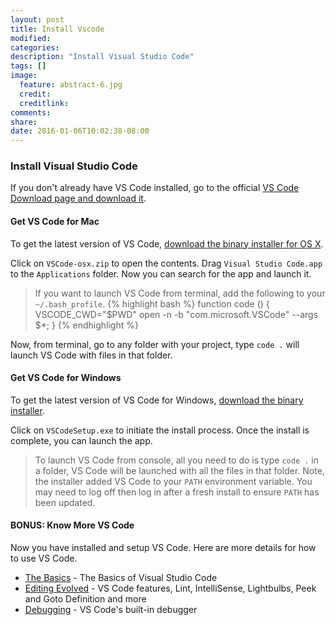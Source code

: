 ```yaml
---
layout: post
title: Install Vscode
modified:
categories: 
description: "Install Visual Studio Code"
tags: []
image:
  feature: abstract-6.jpg
  credit:
  creditlink:
comments:
share:
date: 2016-01-06T10:02:38-08:00
---
```

### Install Visual Studio Code
If you don't already have VS Code installed, go to the official [VS Code Download page and download it](https://code.visualstudio.com/Docs/editor/setup). 

#### Get VS Code for Mac
To get the latest version of VS Code, [download the binary installer for OS X](http://go.microsoft.com/fwlink/?LinkID=534106).

Click on `VSCode-osx.zip` to open the contents. Drag `Visual Studio Code.app` to the `Applications` folder. Now you can search for the app and launch it. 

> If you want to launch VS Code from terminal, add the following to your `~/.bash_profile`. 
{% highlight bash %}
function code () { VSCODE_CWD="$PWD" open -n -b "com.microsoft.VSCode" --args $*; }
{% endhighlight %}

Now, from terminal, go to any folder with your project, type `code .` will launch VS Code with files in that folder.


#### Get VS Code for Windows
To get the latest version of VS Code for Windows, [download the binary installer](http://go.microsoft.com/fwlink/?LinkID=534107).

Click on `VSCodeSetup.exe` to initiate the install process. Once the install is complete, you can launch the app. 

> To launch VS Code from console, all you need to do is type `code .` in a folder, VS Code will be launched with all the files in that folder. Note, the installer added VS Code to your `PATH` environment variable. You may need to log off then log in after a fresh install to ensure `PATH` has been updated. 

#### BONUS: Know More VS Code
Now you have installed and setup VS Code. Here are more details for how to use VS Code.

- [The Basics](https://code.visualstudio.com/docs/editor/codebasics) - The Basics of Visual Studio Code
- [Editing Evolved](https://code.visualstudio.com/docs/editor/editingevolved) - VS Code features, Lint, IntelliSense, Lightbulbs, Peek and Goto Definition and more
- [Debugging](https://code.visualstudio.com/docs/editor/debugging) - VS Code's built-in debugger 

